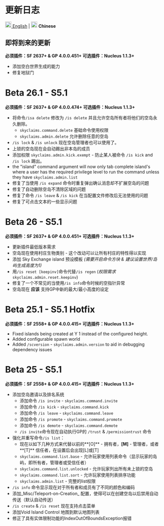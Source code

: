 # 更新日志

<a href="https://github.com/DevOnTheRocks/SkyClaims/blob/sponge/api-5/CHANGELOG.md"><img src="https://github.com/DevOnTheRocks/SkyClaims/wiki/images/united_states.png" title="en-US" height="20"> English</a>
| <img src="https://github.com/DevOnTheRocks/SkyClaims/wiki/images/china.png" title="zh-CN" height="20"> <b>Chinese</b>

## 即将到来的更新
**必须插件：SF 2637+ & GP 4.0.0.451+ 可选插件：Nucleus 1.1.3+**
- 添加空白世界生成的能力
- 修复地狱门

# Beta 26.1 - S5.1
**必须插件：SF 2637+ & GP 4.0.0.474+ 可选插件：Nucleus 1.1.3+**
- 将命令`/isa delete` 修改为 `/is delete` 并且允许空岛所有者将他们的空岛永久删除。
    - `skyclaims.command.delete` 基础命令使用权限
    - `skyclaims.admin.delete` 允许删除任意的空岛
- `/is lock` & `/is unlock` 现在空岛管理者也可以使用了。
- 上锁的空岛现在会自动踢出非本岛的成员
- 添加权限 `skyclaims.admin.kick.exempt` - 防止某人被命令 `/is kick` and `/is lock` 踢出。
- the "island" command argument will now only tab complete island's where a user has the required privilege level
to run the command unless they have `skyclaims.admin.list`
- 修复了当使用 `/is expand` 命令时重复弹出确认消息却不扩展空岛的问题
- 修复了自动删除空岛不清除区域的问题
- 修复了命令 `/is leave` & `/is kick` 在当配置文件修改后无法使用的问题
- 修复了可点击文本的一些显示问题

# Beta 26 - S5.1
**必须插件：SF 2637+ & GP 4.0.0.451+ 可选插件：Nucleus 1.1.3+**
- 更新插件最低版本需求
- 空岛现在使用村庄生物类别 - 这个改动可以让所有村庄的特性得以实现
- 添加 Sky Exchange island 预设模板 _(需要开启命令方块 & 建议设置世界/岛屿生成高度为1)_
- 用`/is reset [keepinv]`命令代替`/is regen` (_权限需求_ `skyclaims.admin.reset.keepinv`)
- 修复了一个不常见的当使用`/is info`命令时候的空指针异常
- 空岛现在 **应该** 支持GP中新的最大/最小高度的设定

# Beta 25.1 - S5.1 Hotfix
**必须插件：SF 2558+ & GP 4.0.0.415+ 可选插件：Nucleus 1.1.3+**
- Fixed islands being created at Y 1 instead of the configured height.
- Added configurable spawn world
- Added `/scversion` - `skyclaims.admin.version` to aid in debugging dependency issues

# Beta 25 - S5.1
**必须插件：SF 2558+ & GP 4.0.0.415+ 可选插件：Nucleus 1.1.3+**
- 添加空岛邀请以及排名系统
    - 添加命令 `/is invite` - `skyclaims.command.invite`
    - 添加命令 `/is kick` - `skyclaims.command.kick`
    - 添加命令 `/is leave` - `skyclaims.command.leave`
    - 添加命令 `/is promote` - `skyclaims.command.promote`
    - 添加命令 `/is demote` - `skyclaims.command.demote`
    - `/is invite`命令现在自动执行GP的 `/trust` & `/permissiontrust` 命令
- 强化并重写命令`/is list`：
    - 现在以如下几种方式来代替以前的**[O]** - 拥有者，**[M]** - 管理者，或者**[T]**  信任者，在设置后会出现[L]或[T]
    - `skyclaims.command.list.base` - 允许玩家使用列表命令（显示玩家的岛屿，即所有者，管理者或受信任者）
    - `skyclaims.command.list.unlocked` - 允许玩家列出所有未上锁的空岛
    - `skyclaims.command.list.sort` - 允许玩家使用列表排序功能
    - `skyclaims.admin.list` - 完整的list权限
- `/is info` 命令显示现在对于所有者和成员有了不同的颜色和编码
- 添加_Misc/Teleport-on-Creation_ 配置，使得可以在创建空岛以后禁用自动传送（默认自动传送）
- `/is create` & `/is reset` 现在支持点击菜单
- 添加Void Island Control 地图到默认地图列表
- 修正了具有实体限制功能的IndexOutOfBoundsException报错
